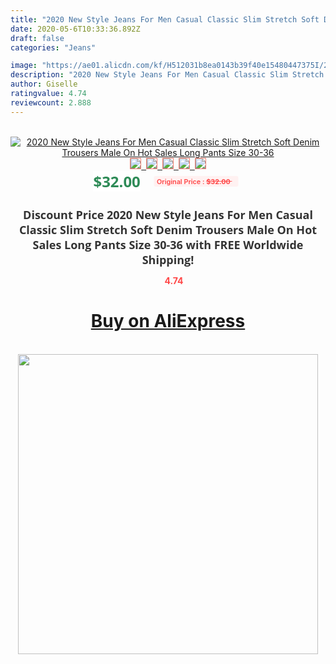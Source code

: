 ```yaml
---
title: "2020 New Style Jeans For Men Casual Classic Slim Stretch Soft Denim Trousers Male On Hot Sales Long Pants Size 30-36"
date: 2020-05-6T10:33:36.892Z
draft: false
categories: "Jeans"

image: "https://ae01.alicdn.com/kf/H512031b8ea0143b39f40e15480447375I/2020-New-Style-Jeans-For-Men-Casual-Classic-Slim-Stretch-Soft-Denim-Trousers-Male-On-Hot.jpg"
description: "2020 New Style Jeans For Men Casual Classic Slim Stretch Soft Denim Trousers Male On Hot Sales Long Pants Size 30-36"
author: Giselle
ratingvalue: 4.74
reviewcount: 2.888
---
```

<br>
<div style="text-align: center;">
<a href="https://s.click.aliexpress.com/e/_9xIykN" target="_blank" rel="nofollow noopener noreferrer"><img alt="2020 New Style Jeans For Men Casual Classic Slim Stretch Soft Denim Trousers Male On Hot Sales Long Pants Size 30-36" class="magnifier-image" src="https://ae01.alicdn.com/kf/H512031b8ea0143b39f40e15480447375I/2020-New-Style-Jeans-For-Men-Casual-Classic-Slim-Stretch-Soft-Denim-Trousers-Male-On-Hot.jpg_640x640.jpg">
<br>
<img style="border:1px solid salmon" src="https://ae01.alicdn.com/kf/H512031b8ea0143b39f40e15480447375I/2020-New-Style-Jeans-For-Men-Casual-Classic-Slim-Stretch-Soft-Denim-Trousers-Male-On-Hot.jpg_120x120.jpg">&nbsp;&nbsp;<img style="border:1px solid salmon" src="https://ae01.alicdn.com/kf/H19e14c1a519042ee85bfa909de09e940w/2020-New-Style-Jeans-For-Men-Casual-Classic-Slim-Stretch-Soft-Denim-Trousers-Male-On-Hot.jpg_120x120.jpg">&nbsp;&nbsp;<img style="border:1px solid salmon" src="https://ae01.alicdn.com/kf/Hac3120bb94db4cf08001a8c4e85891cdW/2020-New-Style-Jeans-For-Men-Casual-Classic-Slim-Stretch-Soft-Denim-Trousers-Male-On-Hot.jpg_120x120.jpg">&nbsp;&nbsp;<img style="border:1px solid salmon" src="https://ae01.alicdn.com/kf/Hed023ffdfd39497fbac1ef45d9f0136fw/2020-New-Style-Jeans-For-Men-Casual-Classic-Slim-Stretch-Soft-Denim-Trousers-Male-On-Hot.jpg_120x120.jpg">&nbsp;&nbsp;<img style="border:1px solid salmon" src="https://ae01.alicdn.com/kf/H2d0d9e81425c4910921ef956e358e60bT/2020-New-Style-Jeans-For-Men-Casual-Classic-Slim-Stretch-Soft-Denim-Trousers-Male-On-Hot.jpg_120x120.jpg"></a></div><br0>
<div style="text-align: center;"><span style="background-color: white; border: 0px; box-sizing: border-box; color: seagreen; display: inline-block; font-family: &quot;open sans&quot; , &quot;arial&quot; , &quot;helvetica&quot; , sans-serif , &quot;heiti&quot;; font-size: 24px; font-stretch: inherit; font-weight: 700; line-height: inherit; margin: 0px 10px 0px 0px; padding: 0px; vertical-align: middle;">$32.00 </span>
<span style="background: rgb(255 , 241 , 241); border-radius: 3px; border: 0px; box-sizing: border-box; color: #ff4747; display: inline-block; font-family: inherit; font-size: 12px; font-stretch: inherit; font-style: inherit; font-variant: inherit; font-weight: 600; line-height: inherit; margin: 0px; padding: 2px 5px; transform: scale(0.9); vertical-align: middle;">Original Price : <b style="text-decoration: line-through;">$32.00 </b> &nbsp;&nbsp;</span></div>
<h1 style="color: #333333; display: inline-block; font-family: &quot;open sans&quot; , &quot;arial&quot; , &quot;helvetica&quot; , sans-serif , &quot;heiti&quot;; font-size: 18px; font-stretch: inherit; font-weight: 700; text-align: center;">Discount Price 2020 New Style Jeans For Men Casual Classic Slim Stretch Soft Denim Trousers Male On Hot Sales Long Pants Size 30-36 with FREE Worldwide Shipping!</h1>
<div style="color: #ff4747; text-align: center;">
<img src="https://4.bp.blogspot.com/-M0ZcTcb-5uY/XleCXlxnR4I/AAAAAAAAAEc/OrjgMkXV1oMQFaCRZj5HQwOCBcu3w1FegCPcBGAYYCw/s1600/star.png" style="height: 15px;">&nbsp;<b>4.74</b></div>
<div class="button_cont" align="center"><a class="buynow_a" href="https://s.click.aliexpress.com/e/_9xIykN" target="_blank" rel="nofollow noopener noreferrer"><H1>Buy on AliExpress</H1></a></div><br>
<div class="separator" style="clear: both; text-align: center;">
<img src="https://lh3.googleusercontent.com/-pTy5HemUv9M/XlePHvY0dAI/AAAAAAAAAE4/0nX5iRUoIWY8eMW9Dpxeirr157OZliDIgCLcBGAsYHQ/s1600/badge.gif" width="480">
</div>
